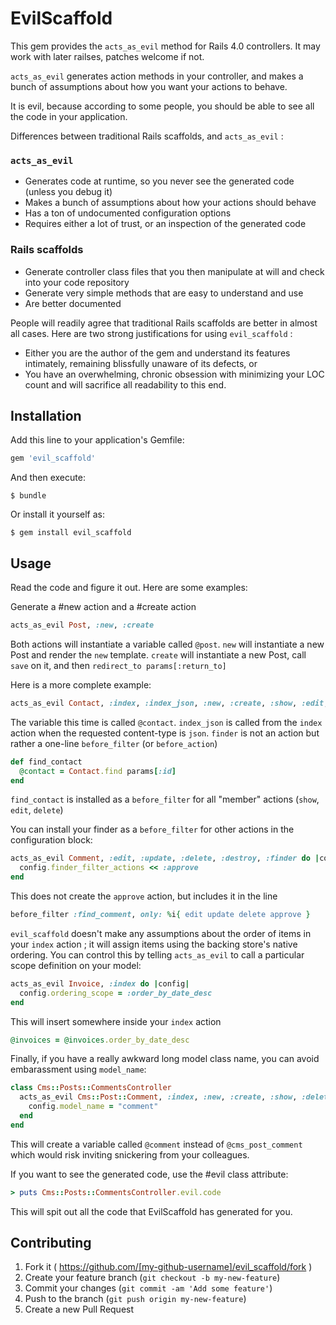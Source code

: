 # EvilScaffold

This gem provides the `acts_as_evil` method for Rails 4.0 controllers. It may work with later railses, patches welcome if not.

`acts_as_evil` generates action methods in your controller, and makes a bunch of assumptions about how you want your actions to behave.

It is evil, because according to some people, you should be able to see all the code in your application.

Differences between traditional Rails scaffolds, and `acts_as_evil` :

### `acts_as_evil`

* Generates code at runtime, so you never see the generated code (unless you debug it)
* Makes a bunch of assumptions about how your actions should behave
* Has a ton of undocumented configuration options
* Requires either a lot of trust, or an inspection of the generated code

### Rails scaffolds

* Generate controller class files that you then manipulate at will and check into your code repository
* Generate very simple methods that are easy to understand and use
* Are better documented

People will readily agree that traditional Rails scaffolds are better in almost all cases. Here are two strong justifications for using `evil_scaffold` :

* Either you are the author of the gem and understand its features intimately, remaining blissfully unaware of its defects, or
* You have an overwhelming, chronic obsession with minimizing your LOC count and will sacrifice all readability to this end.

## Installation

Add this line to your application's Gemfile:

```ruby
gem 'evil_scaffold'
```

And then execute:

    $ bundle

Or install it yourself as:

    $ gem install evil_scaffold

## Usage

Read the code and figure it out. Here are some examples:

Generate a #new action and a #create action

```ruby
acts_as_evil Post, :new, :create
```

Both actions will instantiate a variable called `@post`. `new` will instantiate a new Post and render the `new` template. `create` will instantiate a new Post, call `save` on it, and then `redirect_to params[:return_to]`

Here is a more complete example:

```ruby
acts_as_evil Contact, :index, :index_json, :new, :create, :show, :edit, :update, :delete, :destroy, :finder, :goto_show
```

The variable this time is called `@contact`. `index_json` is called from the `index` action when the requested content-type is `json`. `finder` is not an action but rather a one-line `before_filter` (or `before_action`)

```ruby
def find_contact
  @contact = Contact.find params[:id]
end
```

`find_contact` is installed as a `before_filter` for all "member" actions (`show`, `edit`, `delete`)

You can install your finder as a `before_filter` for other actions in the configuration block:

```ruby
acts_as_evil Comment, :edit, :update, :delete, :destroy, :finder do |config|
  config.finder_filter_actions << :approve
end
```

This does not create the `approve` action, but includes it in the line

```ruby
before_filter :find_comment, only: %i{ edit update delete approve }
```

`evil_scaffold` doesn't make any assumptions about the order of items in your `index` action ; it will assign items using the backing store's native ordering. You can control this by telling `acts_as_evil` to call a particular scope definition on your model:

```ruby
acts_as_evil Invoice, :index do |config|
  config.ordering_scope = :order_by_date_desc
end
```

This will insert somewhere inside your `index` action

```ruby
@invoices = @invoices.order_by_date_desc
```

Finally, if you have a really awkward long model class name, you can avoid embarassment using `model_name`:

```ruby
class Cms::Posts::CommentsController
  acts_as_evil Cms::Post::Comment, :index, :new, :create, :show, :delete, :destroy, :finder, :goto_show do |config|
    config.model_name = "comment"
  end
end
```

This will create a variable called `@comment` instead of `@cms_post_comment` which would risk inviting snickering from your colleagues.

If you want to see the generated code, use the #evil class attribute:

```ruby
> puts Cms::Posts::CommentsController.evil.code
```

This will spit out all the code that EvilScaffold has generated for you.

## Contributing

1. Fork it ( https://github.com/[my-github-username]/evil_scaffold/fork )
2. Create your feature branch (`git checkout -b my-new-feature`)
3. Commit your changes (`git commit -am 'Add some feature'`)
4. Push to the branch (`git push origin my-new-feature`)
5. Create a new Pull Request
